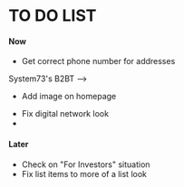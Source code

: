 # TO DO LIST

#### Now
<!-- - replace Ripple Networks with System73 -->
<!-- - ripple-networks and ripplenetworks with system73 -->
<!-- - update memberships (replace "deploy" bar) -->
<!-- - update fonts to Fira Sans (Google fonts) -->
<!-- - buy and add images -->
<!-- - add Hero image for NAB event  -->
<!-- - remove play button -->
<!-- - Change "deploy ripple" to "learn more" -->
- Get correct phone number for addresses
<!-- - Remove USA address -->
<!-- - RippleNet --> System73's B2BT -->
<!-- - Change green colors to blue/purple -->
- Add image on homepage
<!-- - Replace banners -->
- Fix digital network look
-

#### Later
- Check on "For Investors" situation
- Fix list items to more of a list look
